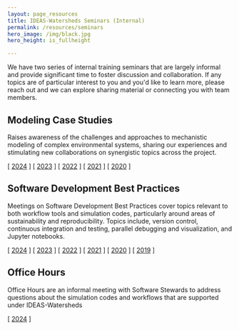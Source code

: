 ```yaml
---
layout: page_resources
title: IDEAS-Watersheds Seminars (Internal)
permalink: /resources/seminars
hero_image: /img/black.jpg
hero_height: is_fullheight

---
```


We have two series of internal training seminars that are largely informal and provide significant time to foster discussion and collaboration.  If any topics are of particular interest to you and you'd like to learn more, please reach out and we can explore sharing material or connecting you with team members.

## Modeling Case Studies

Raises awareness of the challenges and approaches to mechanistic modeling of complex environmental systems, sharing our experiences and stimulating new collaborations on synergistic topics across the project.

[ [2024](seminars/modeling/modeling_2024.md) ]
[ [2023](seminars/modeling/modeling_2023.md) ]
[ [2022](seminars/modeling/modeling_2022.md) ]
[ [2021](seminars/modeling/modeling_2021.md) ]
[ [2020](seminars/modeling/modeling_2020.md) ]


## Software Development Best Practices

Meetings on Software Development Best Practices cover topics relevant to both workflow tools and simulation codes, particularly around areas of sustainability and reproducibility.  Topics include, version control, continuous integration and testing, parallel debugging and visualization, and Jupyter notebooks.

[ [2024](seminars/software/software_2024.md) ]
[ [2023](seminars/software/software_2023.md) ]
[ [2022](seminars/software/software_2022.md) ]
[ [2021](seminars/software/software_2021.md) ]
[ [2020](seminars/software/software_2020.md) ]
[ [2019](seminars/software/software_2019.md) ]


## Office Hours

Office Hours are an informal meeting with Software Stewards to address questions about the simulation codes and workflows that are supported under IDEAS-Watersheds

[ [2024](seminars/office/office_2024.md) ]